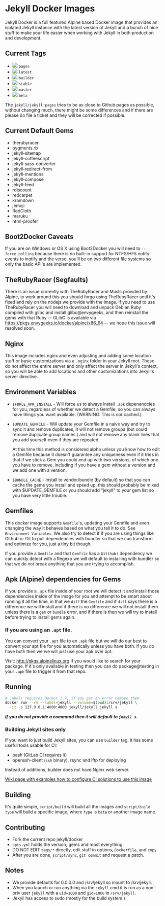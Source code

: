 # Jekyll Docker Images

Jekyll Docker is a full featured Alpine based Docker image that provides an
isolated Jekyll instance with the latest version of Jekyll and a bunch of nice
stuff to make your life easier when working with Jekyll in both production and
development.

## Current Tags

* [![](https://badge.imagelayers.io/jekyll/jekyll:pages.svg)][pages] `pages`
* [![](https://badge.imagelayers.io/jekyll/jekyll:latest.svg)][latest] `latest`
* [![](https://badge.imagelayers.io/jekyll/jekyll:builder.svg)][builder] `builder`
* [![](https://badge.imagelayers.io/jekyll/jekyll:stable.svg)][stable] `stable`
* [![](https://badge.imagelayers.io/jekyll/jekyll:master.svg)][master] `master`
* [![](https://badge.imagelayers.io/jekyll/jekyll:beta.svg)][beta] `beta`

[pages]: https://imagelayers.io?images=jekyll/jekyll:pages
[latest]: https://imagelayers.io?images=jekyll/jekyll:latest
[builder]: https://imagelayers.io?images=jekyll/jekyll:builder
[stable]: https://imagelayers.io?images=jekyll/jekyll:stable
[master]: https://imagelayers.io?images=jekyll/jekyll:master
[beta]: https://imagelayers.io?images=jekyll/jekyll:beta

The `jekyll/jekyll:pages` tries to be as close to Github pages as possible,
without changing much, there might be some differences and if there are please
do file a ticket and they will be corrected if possible.

## Current Default Gems

* therubyracer
* pygments.rb
* jekyll-sitemap
* jekyll-coffeescript
* jekyll-sass-converter
* jekyll-redirect-from
* jekyll-mentions
* jekyll-compose
* jekyll-feed
* rdiscount
* redcarpet
* kramdown
* jemoji
* RedCloth
* maruku
* html-proofer

## Boot2Docker Caveats

If you are on Windows or OS X using Boot2Docker you will need to `--force_polling`
because there is no built-in support for NTFS/HFS notify events to inotify and the
verse, you'll be on two different file systems so only the basic API's are
implemented.

## TheRubyRacer (Segfaults)

There is an issue currently with TheRubyRacer and Muslc provided by Alpine, to
work around this you should forgo using TheRubyRacer until it's fixed and rely
on the nodejs we provide with the image.  If you need to use TheRubyRacer you
will need to download and unpack Debian Ruby compiled with glibc and install
glibc@envygeeks, and then reinstall the gems with that Ruby -- GLibC is
available via https://pkgs.envygeeks.io/docker/alpine/x86_64 -- we hope this
issue will resolved soon.

## Nginx

This image includes nginx and even adjusting and adding some location stuff or
basic customizations via a `.nginx` folder in your Jekyll root.  These do not
affect the entire server and only affect the server in Jekyll's context, so you
will be able to add locations and other customizations into Jekyll's server
directive.

## Environment Variables

* `$FORCE_APK_INSTALL` - Will force us to always install `.apk` depenendcies
  for you, regardless of whether we detect a Gemfile, so you can always have
  things you want available.  (WARNING: This is *not* cached.)

* `$UPDATE_GEMFILE` - Will update your Gemfile in a naive way and try
  to sync it and remove duplicates, it will not remove groups (but could remove
  duplicate group names.) and will not remove any blank lines that you add
  yourself even if they are repeated.

  At this time this method is considered alpha unless you know how to
  edit a Gemfile because it doesn't guarantee any uniqueness even if it tries
  in that if we stick a Gem you could end up with two versions, of which
  one you have to remove, including if you have a gem without a version
  and we add one with a version.

* `$BUNDLE_CACHE` - Install to vendor/bundle (by default) so that
  you can cache the gems you install and speed up, this should probably be
  mixed with $UPDATE_GEMFILE or you should add "jekyll" to your gem
  list so you have very little trouble.

## Gemfiles

This docker image supports `Gemfile`'s, updating your Gemfile and even changing
the way it behaves based on what you tell it to do.  See `Environment
Variables`. We also try to detect if if you are using things like Github or Git
to pull dependencies with bundler so that we can transform and optimize for you,
just a tiny bit though.

If you provide a `Gemfile` and that `Gemfile` has a `Git(hub)` dependency we can
quickly detect with a Regexp we will default to installing with bundler so that
we do not break anything that you are trying to accomplish.

## Apk (Alpine) dependencies for Gems

If you provide a `.apk` file inside of your root we will detect it and install
those dependencies inside of the image for you and attempt to be smart about
running it all the time, in that we `diff` the `Gemfile` and if `diff` says
there is a difference we will install and if there is no difference we will not
install them unless there is a `gem` or `bundle` error, and if there is then we
will try to install before trying to install gems again.

### If you are using an `.apt` file.

You can convert your `.apt` file to an `.apk` file but we will do our best to
convert your apt file for you automatically unless you have both. If you do have
both then we we will just use your apk over apt.

Visit: http://pkgs.alpinelinux.org if you would like to search for your package.
If it's only available in testing then you can do package@testing in your `.apk`
file to trigger it from that repo.

## Running

```sh
# Labels requires Docker 1.7, if you get an error remove them.
docker run --rm --label=jekyll --volume=$(pwd):/srv/jekyll \
  -it -p 127.0.0.1:4000:4000 jekyll/jekyll jekyll s
```

***If you do not provide a command then it will default to `jekyll s`.***

### Building Jekyll sites only

If you want to just build Jekyll sites, you can use `builder` tag, it has some useful tools usable for CI:

* bash (GitLab CI requires it)
* openssh-client (`ssh` binary), rsync and lftp for deploying

Instead of additions, builder does not have Nginx web server.

[Wiki page with examples how to configure CI solutions to use this image](https://github.com/jekyll/docker/wiki/Deploying-with-Jekyll-Docker)

## Building

It's quite simple, `script/build` will build all the images and `script/build
type` will build a specific image, where `type` is `beta` or another image name.

## Contributing

* Fork the current repo jekyll/docker
* `opts.yml` holds the version, gems and most everything.
* DO NOT EDIT `tags/*` directly, edit stuff in options, `Dockerfile`, and `copy`
* After you are done, `script/sync`, `git commit` and request a patch.

## Notes
  * We provide defaults for 0.0.0.0 and /srv/jekyll so mount to /srv/jekyll.
  * When you launch or run anything via the `jekyll` cmd it is run as a non-priv
    user `jekyll` with a `uid=1000` and `gid=1000` in `/srv/jekyll`.
  * Jekyll has access to sudo (mostly for the build system.)
